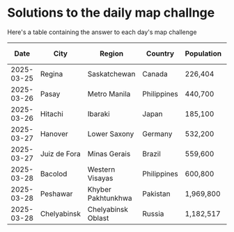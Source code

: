 # Solutions to the daily map challnge
Here's a table containing the answer to each day's map challenge

| Date | City    | Region | Country   | Population | Post Link |
| -------- | -------- | ------- | -------- | ------- | ------- |
| 2025-03-25 | Regina | Saskatchewan | Canada | 226,404 | <a id='at://did:plc:rm5bg2yv2rfh2rcxnjxhfd2f/app.bsky.feed.post/3llb44niubu2j' href='https://bsky.app/profile/random-city-bot.bsky.social/post/3llb44niubu2j'>Link</a> |
| 2025-03-26 | Pasay | Metro Manila | Philippines | 440,700 | <a id='at://did:plc:rm5bg2yv2rfh2rcxnjxhfd2f/app.bsky.feed.post/3llbbe4awrh2z' href='https://bsky.app/profile/random-city-bot.bsky.social/post/3llbbe4awrh2z'>Link</a> |
| 2025-03-26 | Hitachi | Ibaraki | Japan | 185,100 | <a id='at://did:plc:rm5bg2yv2rfh2rcxnjxhfd2f/app.bsky.feed.post/3llbbofipck2c' href='https://bsky.app/profile/random-city-bot.bsky.social/post/3llbbofipck2c'>Link</a> |
| 2025-03-27 | Hanover | Lower Saxony | Germany | 532,200 | <a id='at://did:plc:rm5bg2yv2rfh2rcxnjxhfd2f/app.bsky.feed.post/3llezg3osj72c' href='https://bsky.app/profile/random-city-bot.bsky.social/post/3llezg3osj72c'>Link</a> |
| 2025-03-27 | Juiz de Fora | Minas Gerais | Brazil | 559,600 | <a id='at://did:plc:rm5bg2yv2rfh2rcxnjxhfd2f/app.bsky.feed.post/3llf4oucky42z' href='https://bsky.app/profile/random-city-bot.bsky.social/post/3llf4oucky42z'>Link</a> |
| 2025-03-28 | Bacolod | Western Visayas | Philippines | 600,800 | <a id='at://did:plc:rm5bg2yv2rfh2rcxnjxhfd2f/app.bsky.feed.post/3llgedmughb2b' href='https://bsky.app/profile/random-city-bot.bsky.social/post/3llgedmughb2b'>Link</a> |
| 2025-03-28 | Peshawar | Khyber Pakhtunkhwa | Pakistan | 1,969,800 | <a id='at://did:plc:rm5bg2yv2rfh2rcxnjxhfd2f/app.bsky.feed.post/3llghnrybxr2s' href='https://bsky.app/profile/random-city-bot.bsky.social/post/3llghnrybxr2s'>Link</a> |
| 2025-03-28 | Chelyabinsk | Chelyabinsk Oblast | Russia | 1,182,517 | <a id='at://did:plc:rm5bg2yv2rfh2rcxnjxhfd2f/app.bsky.feed.post/3llhnnmnqxy2c' href='https://bsky.app/profile/random-city-bot.bsky.social/post/3llhnnmnqxy2c'>Link</a> |
